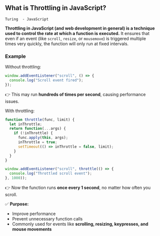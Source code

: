 ## What is Throttling in JavaScript?
`Turing  - JavaScript`

**Throttling in JavaScript (and web development in general) is a technique used to control the rate at which a function is executed.** It ensures that even if an event (like `scroll`, `resize`, or `mousemove`) is triggered multiple times very quickly, the function will only run at fixed intervals.

### **Example**

Without throttling:

```js
window.addEventListener("scroll", () => {
  console.log("Scroll event fired"); 
});
```

👉 This may run **hundreds of times per second**, causing performance issues.

With throttling:

```js
function throttle(func, limit) {
  let inThrottle;
  return function(...args) {
    if (!inThrottle) {
      func.apply(this, args);
      inThrottle = true;
      setTimeout(() => inThrottle = false, limit);
    }
  }
}

window.addEventListener("scroll", throttle(() => {
  console.log("Throttled scroll event");
}, 1000));
```

👉 Now the function runs **once every 1 second**, no matter how often you scroll.

✅ **Purpose:**

* Improve performance
* Prevent unnecessary function calls
* Commonly used for events like **scrolling, resizing, keypresses, and mouse movements**